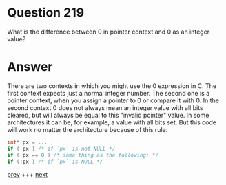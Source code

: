 
# Question 219



What is the difference between 0 in pointer context and 0 as an integer value?


# Answer



There are two contexts in which you might use the 0 expression in C. The first
context expects just a normal integer number. The second one is a pointer
context, when you assign a pointer to 0 or compare it with 0. In the second
context 0 does not always mean an integer value with all bits cleared, but will
always be equal to this "invalid pointer" value. In some architectures it can
be, for example, a value with all bits
set. But this code will work no matter the architecture because of this rule:

```c
int* px = ... ;
if ( px ) /* if `px` is not NULL */
if ( px == 0 ) /* same thing as the following: */
if (!px ) /* if `px` is NULL */
```



[prev](218.md) +++ [next](220.md)
